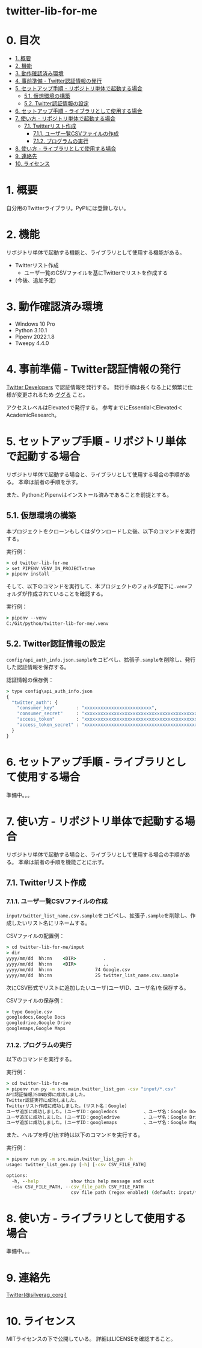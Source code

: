 # twitter-lib-for-me <!-- omit in toc -->


# 0. 目次 <!-- omit in toc -->

- [1. 概要](#1-概要)
- [2. 機能](#2-機能)
- [3. 動作確認済み環境](#3-動作確認済み環境)
- [4. 事前準備 - Twitter認証情報の発行](#4-事前準備---twitter認証情報の発行)
- [5. セットアップ手順 - リポジトリ単体で起動する場合](#5-セットアップ手順---リポジトリ単体で起動する場合)
  - [5.1. 仮想環境の構築](#51-仮想環境の構築)
  - [5.2. Twitter認証情報の設定](#52-twitter認証情報の設定)
- [6. セットアップ手順 - ライブラリとして使用する場合](#6-セットアップ手順---ライブラリとして使用する場合)
- [7. 使い方 - リポジトリ単体で起動する場合](#7-使い方---リポジトリ単体で起動する場合)
  - [7.1. Twitterリスト作成](#71-twitterリスト作成)
    - [7.1.1. ユーザ一覧CSVファイルの作成](#711-ユーザ一覧csvファイルの作成)
    - [7.1.2. プログラムの実行](#712-プログラムの実行)
- [8. 使い方 - ライブラリとして使用する場合](#8-使い方---ライブラリとして使用する場合)
- [9. 連絡先](#9-連絡先)
- [10. ライセンス](#10-ライセンス)


# 1. 概要

自分用のTwitterライブラリ。PyPIには登録しない。


# 2. 機能

リポジトリ単体で起動する機能と、ライブラリとして使用する機能がある。

- Twitterリスト作成
  - ユーザ一覧のCSVファイルを基にTwitterでリストを作成する
- (今後、追加予定)


# 3. 動作確認済み環境

- Windows 10 Pro
- Python 3.10.1
- Pipenv 2022.1.8
- Tweepy 4.4.0


# 4. 事前準備 - Twitter認証情報の発行

[Twitter Developers](https://developer.twitter.com/en/portal/dashboard)
で認証情報を発行する。
発行手順は長くなる上に頻繁に仕様が変更されるため
[ググる](https://www.google.com/search?q=TwitterAPI+利用申請)
こと。

アクセスレベルはElevatedで発行する。
参考までにEssential＜Elevated＜AcademicResearch。


# 5. セットアップ手順 - リポジトリ単体で起動する場合

リポジトリ単体で起動する場合と、ライブラリとして使用する場合の手順がある。
本章は前者の手順を示す。

また、PythonとPipenvはインストール済みであることを前提とする。


## 5.1. 仮想環境の構築

本プロジェクトをクローンもしくはダウンロードした後、以下のコマンドを実行する。

実行例：
```cmd
> cd twitter-lib-for-me
> set PIPENV_VENV_IN_PROJECT=true
> pipenv install
```

そして、以下のコマンドを実行して、本プロジェクトのフォルダ配下に`.venv`フォルダが作成されていることを確認する。

実行例：
```cmd
> pipenv --venv
C:/Git/python/twitter-lib-for-me/.venv
```


## 5.2. Twitter認証情報の設定

`config/api_auth_info.json.sample`をコピペし、拡張子`.sample`を削除し、発行した認証情報を保存する。

認証情報の保存例：
```cmd
> type config\api_auth_info.json
{
  "twitter_auth": {
    "consumer_key"        : "xxxxxxxxxxxxxxxxxxxxxxxxx",
    "consumer_secret"     : "xxxxxxxxxxxxxxxxxxxxxxxxxxxxxxxxxxxxxxxxxxxxxxxxxx",
    "access_token"        : "xxxxxxxxxxxxxxxxxxxxxxxxxxxxxxxxxxxxxxxxxxxxxxxxxx",
    "access_token_secret" : "xxxxxxxxxxxxxxxxxxxxxxxxxxxxxxxxxxxxxxxxxxxxx"
  }
}
```


# 6. セットアップ手順 - ライブラリとして使用する場合

準備中。。。


# 7. 使い方 - リポジトリ単体で起動する場合

リポジトリ単体で起動する場合と、ライブラリとして使用する場合の手順がある。
本章は前者の手順を機能ごとに示す。


## 7.1. Twitterリスト作成


### 7.1.1. ユーザ一覧CSVファイルの作成

`input/twitter_list_name.csv.sample`をコピペし、拡張子`.sample`を削除し、作成したいリスト名にリネームする。

CSVファイルの配置例：
```cmd
> cd twitter-lib-for-me/input
> dir
yyyy/mm/dd  hh:nn    <DIR>          .
yyyy/mm/dd  hh:nn    <DIR>          ..
yyyy/mm/dd  hh:nn                74 Google.csv
yyyy/mm/dd  hh:nn                25 twitter_list_name.csv.sample
```

次にCSV形式でリストに追加したいユーザ(ユーザID、ユーザ名)を保存する。

CSVファイルの保存例：
```cmd
> type Google.csv
googledocs,Google Docs
googledrive,Google Drive
googlemaps,Google Maps
```


### 7.1.2. プログラムの実行

以下のコマンドを実行する。

実行例：
```cmd
> cd twitter-lib-for-me
> pipenv run py -m src.main.twitter_list_gen -csv "input/*.csv"
API認証情報JSON取得に成功しました。
Twitter認証実行に成功しました。
Twitterリスト作成に成功しました。(リスト名：Google)
ユーザ追加に成功しました。(ユーザID：googledocs          、ユーザ名：Google Docs)
ユーザ追加に成功しました。(ユーザID：googledrive         、ユーザ名：Google Drive)
ユーザ追加に成功しました。(ユーザID：googlemaps          、ユーザ名：Google Maps)
```

また、ヘルプを呼び出す時は以下のコマンドを実行する。

実行例：
```cmd
> pipenv run py -m src.main.twitter_list_gen -h
usage: twitter_list_gen.py [-h] [-csv CSV_FILE_PATH]

options:
  -h, --help            show this help message and exit
  -csv CSV_FILE_PATH, --csv_file_path CSV_FILE_PATH
                        csv file path (regex enabled) (default: input/*.csv)
```


# 8. 使い方 - ライブラリとして使用する場合

準備中。。。


# 9. 連絡先

[Twitter(@silverag_corgi)](https://twitter.com/silverag_corgi)


# 10. ライセンス

MITライセンスの下で公開している。
詳細はLICENSEを確認すること。


